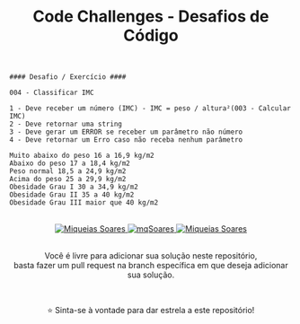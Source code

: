 <div align='center'>

<h1> Code Challenges - Desafios de Código </h1>

<br>
</div> 

```
#### Desafio / Exercício ####

004 - Classificar IMC 

1 - Deve receber um número (IMC) - IMC = peso / altura²(003 - Calcular IMC)
2 - Deve retornar uma string
3 - Deve gerar um ERROR se receber um parâmetro não número
4 - Deve retornar um Erro caso não receba nenhum parâmetro 

Muito abaixo do peso 16 a 16,9 kg/m2
Abaixo do peso 17 a 18,4 kg/m2
Peso normal 18,5 a 24,9 kg/m2
Acima do peso 25 a 29,9 kg/m2
Obesidade Grau I 30 a 34,9 kg/m2
Obesidade Grau II 35 a 40 kg/m2
Obesidade Grau III maior que 40 kg/m2 
```
<div align='center'>

<br>
  
<a href="https://www.linkedin.com/in/mq-soares/">
  <img alt="Miqueias Soares" src="https://img.shields.io/badge/-Miqueias Soares-747d8c?style=flat-square&logo=Linkedin&logoColor=black" />
</a>

<a href="https://twitter.com/mqsoares">
  <img alt="mqSoares" src="https://img.shields.io/badge/-mqsoares-747d8c?style=flat-square&logo=Twitter&logoColor=black" />
</a>

<a href="mailto:mqseraos@gmail.com">
  <img alt="Miqueias Soares" src="https://img.shields.io/badge/-mqseraos@gmail.com-747d8c?style=flat-square&logo=Gmail&logoColor=black" />
</a>

<br>
<br>

<p> Você é livre para adicionar sua solução neste repositório, <br>
basta fazer um pull request na branch específica em que deseja adicionar sua solução. </p>

<br>

<p> ⭐ Sinta-se à vontade para dar estrela a este repositório! </p>
</div>
